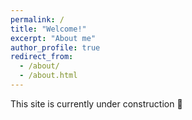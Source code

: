 ```yaml
---
permalink: /
title: "Welcome!"
excerpt: "About me"
author_profile: true
redirect_from: 
  - /about/
  - /about.html
---
```

This site is currently under construction :construction:


